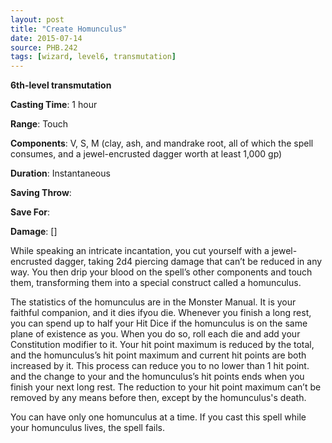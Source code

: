 ```yaml
---
layout: post
title: "Create Homunculus"
date: 2015-07-14
source: PHB.242
tags: [wizard, level6, transmutation]
---
```


**6th-level transmutation**

**Casting Time**: 1 hour

**Range**: Touch

**Components**: V, S, M (clay, ash, and mandrake root, all of which the spell consumes, and a jewel-encrusted dagger worth at least 1,000 gp)

**Duration**: Instantaneous

**Saving Throw**: 

**Save For**: 

**Damage**: []

While speaking an intricate incantation, you cut yourself with a jewel-encrusted dagger, taking 2d4 piercing damage that can’t be reduced in any way. You then drip your blood on the spell’s other components and touch them, transforming them into a special construct called a homunculus.

The statistics of the homunculus are in the Monster Manual. It is your faithful companion, and it dies ifyou die. Whenever you finish a long rest, you can spend up to half your Hit Dice if the homunculus is on the same plane of existence as you. When you do so, roll each die and add your Constitution modifier to it. Your hit point maximum is reduced by the total, and the homunculus’s hit point maximum and current hit points are both increased by it. This process can reduce you to no lower than 1 hit point. and the change to your and the homunculus’s hit points ends when you finish your next long rest. The reduction to your hit point maximum can’t be removed by any means before then, except by the homunculus's death. 

You can have only one homunculus at a time. If you cast this spell while your homunculus lives, the spell fails.
